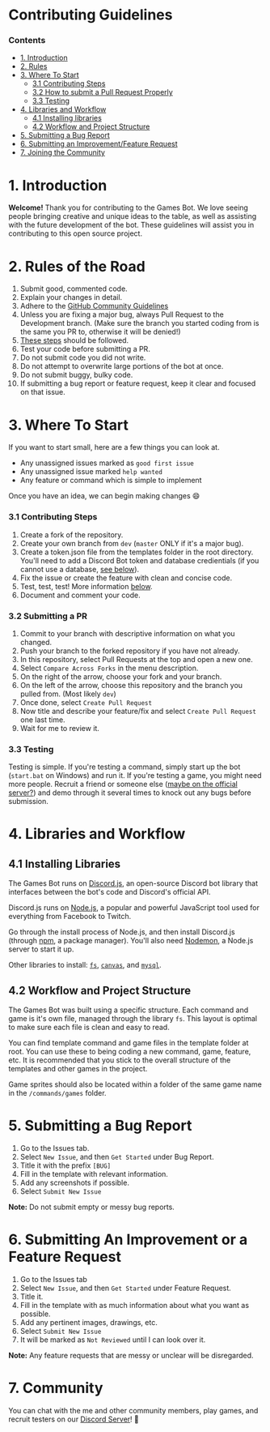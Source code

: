 # Contributing Guidelines

### Contents
* [1. Introduction](#1-introduction)
* [2. Rules](#2-rules-of-the-road)
* [3. Where To Start](#3-where-to-start)
  * [3.1 Contributing Steps](#31-contributing-steps)
  * [3.2 How to submit a Pull Request Properly](#32-submitting-a-pr)
  * [3.3 Testing](#33-testing)
* [4. Libraries and Workflow](#4-libraries-and-workflow)
  * [4.1 Installing libraries](#41-installing-libraries)
  * [4.2 Workflow and Project Structure](#42-workflow-and-project-structure)
* [5. Submitting a Bug Report](#5-submitting-a-bug-report)
* [6. Submitting an Improvement/Feature Request](#6-submitting-an-improvement-or-a-feature-request)
* [7. Joining the Community](#7-community)

# 1. Introduction
**Welcome!** Thank you for contributing to the Games Bot. We love seeing people bringing creative and unique ideas to the table, as well as assisting with the future development of the bot.
These guidelines will assist you in contributing to this open source project.

# 2. Rules of the Road
1. Submit good, commented code.
2. Explain your changes in detail.
3. Adhere to the [GitHub Community Guidelines](https://docs.github.com/en/github/site-policy/github-community-guidelines)
4. Unless you are fixing a major bug, always Pull Request to the Development branch. (Make sure the branch you started coding from is the same you PR to, otherwise it will be denied!)
5. [These steps](https://gist.github.com/MarcDiethelm/7303312) should be followed.
6. Test your code before submitting a PR.
7. Do not submit code you did not write.
8. Do not attempt to overwrite large portions of the bot at once.
9. Do not submit buggy, bulky code.
10. If submitting a bug report or feature request, keep it clear and focused on that issue.

# 3. Where To Start
If you want to start small, here are a few things you can look at.

- Any unassigned issues marked as `good first issue`
- Any unassigned issue marked `help wanted`
- Any feature or command which is simple to implement

Once you have an idea, we can begin making changes 😄

### 3.1 Contributing Steps

1. Create a fork of the repository.
2. Create your own branch from `dev` (`master` ONLY if it's a major bug).
3. Create a token.json file from the templates folder in the root directory. You'll need to add a Discord Bot token and database credientials (if you cannot use a database, [see below]()).
4. Fix the issue or create the feature with clean and concise code.
5. Test, test, test! More information [below](#33-testing).
6. Document and comment your code.

### 3.2 Submitting a PR

1. Commit to your branch with descriptive information on what you changed.
2. Push your branch to the forked repository if you have not already.
3. In this repository, select Pull Requests at the top and open a new one.
4. Select `Compare Across Forks` in the menu description.
5. On the right of the arrow, choose your fork and your branch.
6. On the left of the arrow, choose this repository and the branch you pulled from. (Most likely `dev`)
7. Once done, select `Create Pull Request`
8. Now title and describe your feature/fix and select `Create Pull Request` one last time.
9. Wait for me to review it.

### 3.3 Testing
Testing is simple. If you're testing a command, simply start up the bot (`start.bat` on Windows) and run it. If you're testing a game, you might need more people. Recruit a friend or someone else ([maybe on the official server?](https://discord.gg/gSeEYNk)) and demo through it several times to knock out any bugs before submission.

# 4. Libraries and Workflow
## 4.1 Installing Libraries
The Games Bot runs on [Discord.js](https://discord.js.org/), an open-source Discord bot library that interfaces between the bot's code and Discord's official API.

Discord.js runs on [Node.js](https://nodejs.org/en/), a popular and powerful JavaScript tool used for everything from Facebook to Twitch.

Go through the install process of Node.js, and then install Discord.js (through [npm](https://www.npmjs.com/), a package manager).
You'll also need [Nodemon](https://nodemon.io/), a Node.js server to start it up.

Other libraries to install: [`fs`](https://www.npmjs.com/package/fs), [`canvas`](https://www.npmjs.com/package/canvas), and [`mysql`](https://www.npmjs.com/package/mysql).

## 4.2 Workflow and Project Structure
The Games Bot was built using a specific structure. Each command and game is it's own file, managed through the library `fs`. This layout is
optimal to make sure each file is clean and easy to read.

You can find template command and game files in the template folder at root.
You can use these to being coding a new command, game, feature, etc.
It is recommended that you stick to the overall structure of the templates and other games in the project.

Game sprites should also be located within a folder of the same game name in the `/commands/games` folder.

# 5. Submitting a Bug Report

1. Go to the Issues tab.
2. Select `New Issue`, and then `Get Started` under Bug Report.
3. Title it with the prefix `[BUG]`
4. Fill in the template with relevant information.
5. Add any screenshots if possible.
6. Select `Submit New Issue`

**Note:** Do not submit empty or messy bug reports.

# 6. Submitting An Improvement or a Feature Request

1. Go to the Issues tab
2. Select `New Issue`, and then `Get Started` under Feature Request.
3. Title it.
4. Fill in the template with as much information about what you want as possible.
5. Add any pertinent images, drawings, etc.
6. Select `Submit New Issue`
7. It will be marked as `Not Reviewed` until I can look over it.

**Note:** Any feature requests that are messy or unclear will be disregarded.

# 7. Community
You can chat with the me and other community members, play games, and recruit testers on our [Discord Server](https://discord.gg/gSeEYNk)! 🙂
